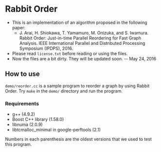Rabbit Order
============

- This is an implementation of an algorithm proposed in the following paper:
    - J. Arai, H. Shiokawa, T. Yamamuro, M. Onizuka, and S. Iwamura.
      Rabbit Order: Just-in-time Parallel Reordering for Fast Graph Analysis.
      IEEE International Parallel and Distributed Processing Symposium (IPDPS),
      2016.
- Please read `license.txt` before reading or using the files.
- Now the files are a bit dirty. They will be updated soon. -- May 24, 2016


How to use
----------

`demo/reorder.cc` is a sample program to reorder a graph by using Rabbit Order.
Try `make` in the `demo/` directory and run the program.

### Requirements

- g++ (4.9.2)
- Boost C++ library (1.58.0)
- libnuma (2.0.9)
- libtcmalloc\_minimal in google-perftools (2.1)

Numbers in each parenthesis are the oldest versions that we used to test this
program.

